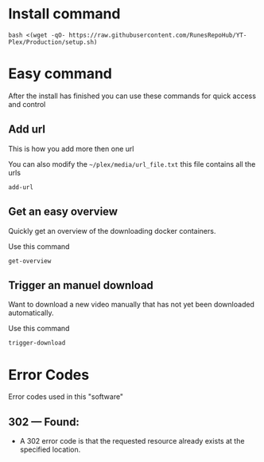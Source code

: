 # Install command

```
bash <(wget -qO- https://raw.githubusercontent.com/RunesRepoHub/YT-Plex/Production/setup.sh)
```


# Easy command

After the install has finished you can use these commands for quick access and control

## Add url 

This is how you add more then one url

You can also modify the `~/plex/media/url_file.txt` this file contains all the urls

``` 
add-url
```

## Get an easy overview

Quickly get an overview of the downloading docker containers.

Use this command

```
get-overview
```

## Trigger an manuel download

Want to download a new video manually that has not yet been downloaded automatically.

Use this command

```
trigger-download
```

# Error Codes

Error codes used in this "software"

## 302 — Found:

* A 302 error code is that the requested resource already exists at the specified location.